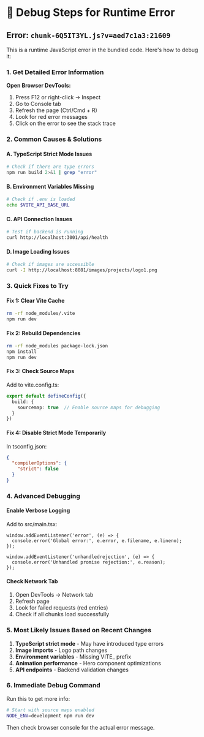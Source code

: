 # 🐛 Debug Steps for Runtime Error

## Error: `chunk-6Q5IT3YL.js?v=aed7c1a3:21609`

This is a runtime JavaScript error in the bundled code. Here's how to debug it:

### 1. Get Detailed Error Information

**Open Browser DevTools:**
1. Press F12 or right-click → Inspect
2. Go to Console tab
3. Refresh the page (Ctrl/Cmd + R)
4. Look for red error messages
5. Click on the error to see the stack trace

### 2. Common Causes & Solutions

#### A. TypeScript Strict Mode Issues
```bash
# Check if there are type errors
npm run build 2>&1 | grep "error"
```

#### B. Environment Variables Missing
```bash
# Check if .env is loaded
echo $VITE_API_BASE_URL
```

#### C. API Connection Issues
```bash
# Test if backend is running
curl http://localhost:3001/api/health
```

#### D. Image Loading Issues
```bash
# Check if images are accessible
curl -I http://localhost:8081/images/projects/logo1.png
```

### 3. Quick Fixes to Try

#### Fix 1: Clear Vite Cache
```bash
rm -rf node_modules/.vite
npm run dev
```

#### Fix 2: Rebuild Dependencies
```bash
rm -rf node_modules package-lock.json
npm install
npm run dev
```

#### Fix 3: Check Source Maps
Add to vite.config.ts:
```ts
export default defineConfig({
  build: {
    sourcemap: true  // Enable source maps for debugging
  }
})
```

#### Fix 4: Disable Strict Mode Temporarily
In tsconfig.json:
```json
{
  "compilerOptions": {
    "strict": false
  }
}
```

### 4. Advanced Debugging

#### Enable Verbose Logging
Add to src/main.tsx:
```tsx
window.addEventListener('error', (e) => {
  console.error('Global error:', e.error, e.filename, e.lineno);
});

window.addEventListener('unhandledrejection', (e) => {
  console.error('Unhandled promise rejection:', e.reason);
});
```

#### Check Network Tab
1. Open DevTools → Network tab
2. Refresh page
3. Look for failed requests (red entries)
4. Check if all chunks load successfully

### 5. Most Likely Issues Based on Recent Changes

1. **TypeScript strict mode** - May have introduced type errors
2. **Image imports** - Logo path changes
3. **Environment variables** - Missing VITE_ prefix
4. **Animation performance** - Hero component optimizations
5. **API endpoints** - Backend validation changes

### 6. Immediate Debug Command

Run this to get more info:
```bash
# Start with source maps enabled
NODE_ENV=development npm run dev
```

Then check browser console for the actual error message.